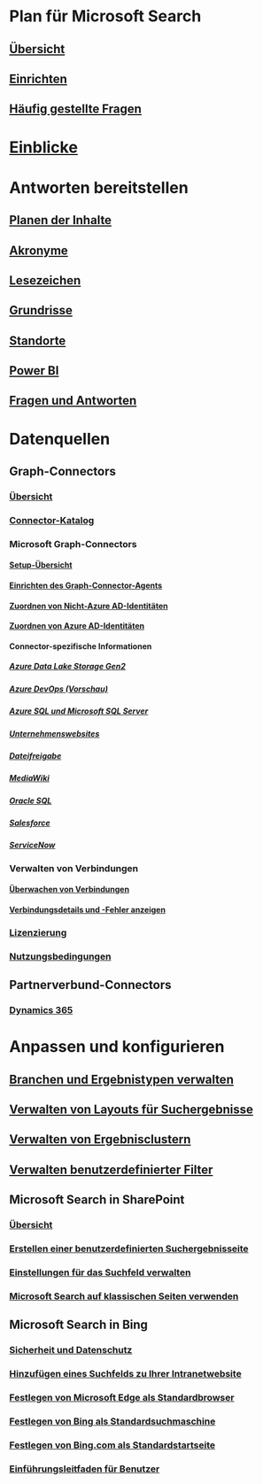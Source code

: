 # Plan für Microsoft Search
## [Übersicht](overview-microsoft-search.md)
## [Einrichten](setup-microsoft-search.md)
## [Häufig gestellte Fragen](faqs.md)
# [Einblicke](usage-reports.md)
# Antworten bereitstellen
## [Planen der Inhalte](plan-your-content.md)
## [Akronyme](manage-acronyms.md)
## [Lesezeichen](manage-bookmarks.md)
## [Grundrisse](manage-floorplans.md)
## [Standorte](manage-locations.md)
## [Power BI](manage-powerbi.md)
## [Fragen und Antworten](manage-qas.md)
# Datenquellen
## Graph-Connectors
### [Übersicht](connectors-overview.md)
### [Connector-Katalog](connectors-gallery.md)
### Microsoft Graph-Connectors
#### [Setup-Übersicht](configure-connector.md)
#### [Einrichten des Graph-Connector-Agents](graph-connector-agent.md)
#### [Zuordnen von Nicht-Azure AD-Identitäten](map-non-aad.md)
#### [Zuordnen von Azure AD-Identitäten](map-aad.md)
#### Connector-spezifische Informationen
##### [Azure Data Lake Storage Gen2](azure-data-lake-connector.md)
##### [Azure DevOps (Vorschau)](azure-devops-connector.md)
##### [Azure SQL und Microsoft SQL Server](MSSQL-connector.md)
##### [Unternehmenswebsites](enterprise-web-connector.md)
##### [Dateifreigabe](fileshare-connector.md)
##### [MediaWiki](mediawiki-connector.md)
##### [Oracle SQL](OracleSQL-connector.md)
##### [Salesforce](salesforce-connector.md)
##### [ServiceNow](servicenow-connector.md)
### Verwalten von Verbindungen
#### [Überwachen von Verbindungen](manage-connector.md)
#### [Verbindungsdetails und -Fehler anzeigen](connector-details-errors.md)
### [Lizenzierung](licensing.md)
### [Nutzungsbedingungen](terms-of-use.md)
## Partnerverbund-Connectors
### [Dynamics 365](manage-dynamics365.md)
# Anpassen und konfigurieren
## [Branchen und Ergebnistypen verwalten](customize-search-page.md)
## [Verwalten von Layouts für Suchergebnisse](customize-results-layout.md)
## [Verwalten von Ergebnisclustern](result-cluster.md)
## [Verwalten benutzerdefinierter Filter](custom-filters.md)
## Microsoft Search in SharePoint
### [Übersicht](get-started-search-in-sharepoint-online.md)
### [Erstellen einer benutzerdefinierten Suchergebnisseite](create-search-results-pages.md)
### [Einstellungen für das Suchfeld verwalten](manage-spo-search-box.md)
### [Microsoft Search auf klassischen Seiten verwenden](manage-classic-spo-pages.md)
## Microsoft Search in Bing
### [Sicherheit und Datenschutz](security-for-search.md)
### [Hinzufügen eines Suchfelds zu Ihrer Intranetwebsite](add-a-search-box-to-your-intranet-site.md)
### [Festlegen von Microsoft Edge als Standardbrowser](/deployedge/edge-default-browser)
### [Festlegen von Bing als Standardsuchmaschine](set-default-search-engine.md)
### [Festlegen von Bing.com als Standardstartseite](set-default-homepage.md)
### [Einführungsleitfaden für Benutzer](user-adoption-guide.md)
